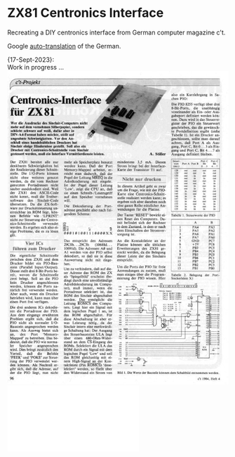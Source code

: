 # ZX81 Centronics Interface

Recreating a DIY centronics interface from German computer magazine c't.<br>

Google [auto-translation](ZX81_Centronics_Interface_p1.jpg) of the German.

{17-Sept-2023}:<br>
Work in progress ... <br>
![CT_mag1](ZX81_Centronics_Schnittstelle_p1_small.jpg)
![Redrawn](ZX81_Centronics.pdf)
